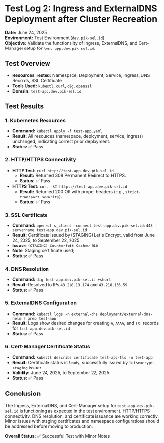 # Test Log 2: Ingress and ExternalDNS Deployment after Cluster Recreation

**Date:** June 24, 2025  
**Environment:** Test Environment (`dev.pik-sel.id`)  
**Objective:** Validate the functionality of Ingress, ExternalDNS, and Cert-Manager setup for `test-app.dev.pik-sel.id`.

## Test Overview

- **Resources Tested:** Namespace, Deployment, Service, Ingress, DNS Records, SSL Certificate
- **Tools Used:** `kubectl`, `curl`, `dig`, `openssl`
- **Domain:** `test-app.dev.pik-sel.id`

## Test Results

### 1. Kubernetes Resources

- **Command:** `kubectl apply -f test-app.yaml`
- **Result:** All resources (namespace, deployment, service, ingress) unchanged, indicating correct prior deployment.
- **Status:** ✅ Pass

### 2. HTTP/HTTPS Connectivity

- **HTTP Test:** `curl http://test-app.dev.pik-sel.id`
  - **Result:** Returned 308 Permanent Redirect to HTTPS.
  - **Status:** ✅ Pass
- **HTTPS Test:** `curl -kI https://test-app.dev.pik-sel.id`
  - **Result:** Returned 200 OK with proper headers (e.g., `strict-transport-security`).
  - **Status:** ✅ Pass

### 3. SSL Certificate

- **Command:** `openssl s_client -connect test-app.dev.pik-sel.id:443 -servername test-app.dev.pik-sel.id`
- **Result:** Certificate issued by (STAGING) Let's Encrypt, valid from June 24, 2025, to September 22, 2025.
- **Issuer:** `(STAGING) Counterfeit Cashew R10`
- **Note:** Staging certificate used;
- **Status:** ✅ Pass

### 4. DNS Resolution

- **Command:** `dig test-app.dev.pik-sel.id +short`
- **Result:** Resolved to IPs `43.218.13.174` and `43.218.166.59`.
- **Status:** ✅ Pass

### 5. ExternalDNS Configuration

- **Command:** `kubectl logs -n external-dns deployment/external-dns-helm | grep test-app`
- **Result:** Logs show desired changes for creating `A`, `AAAA`, and `TXT` records for `test-app.dev.pik-sel.id`.
- **Status:** ✅ Pass

### 6. Cert-Manager Certificate Status

- **Command:** `kubectl describe certificate test-app-tls -n test-app`
- **Result:** Certificate status is `Ready`, successfully issued by `letsencrypt-staging` issuer.
- **Validity:** June 24, 2025, to September 22, 2025
- **Status:** ✅ Pass

## Conclusion

The Ingress, ExternalDNS, and Cert-Manager setup for `test-app.dev.pik-sel.id` is functioning as expected in the test environment. HTTP/HTTPS connectivity, DNS resolution, and certificate issuance are working correctly. Minor issues with staging certificates and namespace configurations should be addressed before moving to production.

**Overall Status:** ✅ Successful Test with Minor Notes
